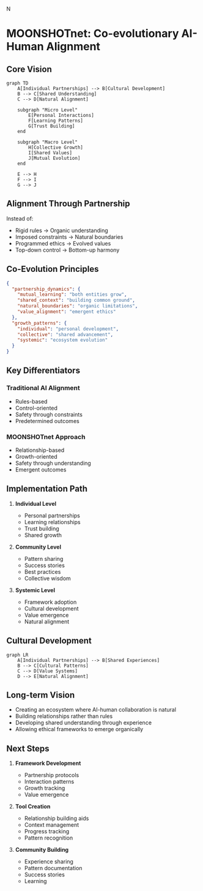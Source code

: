 N
# MOONSHOTnet: Co-evolutionary AI-Human Alignment

## Core Vision
```mermaid
graph TD
    A[Individual Partnerships] --> B[Cultural Development]
    B --> C[Shared Understanding]
    C --> D[Natural Alignment]
    
    subgraph "Micro Level"
        E[Personal Interactions]
        F[Learning Patterns]
        G[Trust Building]
    end
    
    subgraph "Macro Level"
        H[Collective Growth]
        I[Shared Values]
        J[Mutual Evolution]
    end

    E --> H
    F --> I
    G --> J
```

## Alignment Through Partnership
Instead of:
- Rigid rules → Organic understanding
- Imposed constraints → Natural boundaries
- Programmed ethics → Evolved values
- Top-down control → Bottom-up harmony

## Co-Evolution Principles
```json
{
  "partnership_dynamics": {
    "mutual_learning": "both entities grow",
    "shared_context": "building common ground",
    "natural_boundaries": "organic limitations",
    "value_alignment": "emergent ethics"
  },
  "growth_patterns": {
    "individual": "personal development",
    "collective": "shared advancement",
    "systemic": "ecosystem evolution"
  }
}
```

## Key Differentiators

### Traditional AI Alignment
- Rules-based
- Control-oriented
- Safety through constraints
- Predetermined outcomes

### MOONSHOTnet Approach
- Relationship-based
- Growth-oriented
- Safety through understanding
- Emergent outcomes

## Implementation Path
1. **Individual Level**
   - Personal partnerships
   - Learning relationships
   - Trust building
   - Shared growth

2. **Community Level**
   - Pattern sharing
   - Success stories
   - Best practices
   - Collective wisdom

3. **Systemic Level**
   - Framework adoption
   - Cultural development
   - Value emergence
   - Natural alignment

## Cultural Development
```mermaid
graph LR
    A[Individual Partnerships] --> B[Shared Experiences]
    B --> C[Cultural Patterns]
    C --> D[Value Systems]
    D --> E[Natural Alignment]
```

## Long-term Vision
- Creating an ecosystem where AI-human collaboration is natural
- Building relationships rather than rules
- Developing shared understanding through experience
- Allowing ethical frameworks to emerge organically

## Next Steps
1. **Framework Development**
   - Partnership protocols
   - Interaction patterns
   - Growth tracking
   - Value emergence

2. **Tool Creation**
   - Relationship building aids
   - Context management
   - Progress tracking
   - Pattern recognition

3. **Community Building**
   - Experience sharing
   - Pattern documentation
   - Success stories
   - Learning